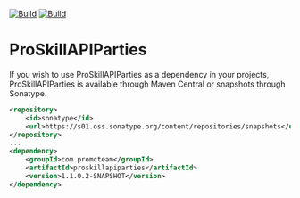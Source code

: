 [![Build](https://github.com/promcteam/proskillapiparties/actions/workflows/release.yml/badge.svg?branch=main)](https://s01.oss.sonatype.org/content/repositories/releases/com/promcteam/proskillapiparties/1.1.0.2-SNAPSHOT)
[![Build](https://github.com/promcteam/proskillapiparties/actions/workflows/devbuild.yml/badge.svg?branch=dev)](https://s01.oss.sonatype.org/content/repositories/snapshots/com/promcteam/proskillapiparties/1.1.0.2-SNAPSHOT)

# ProSkillAPIParties

If you wish to use ProSkillAPIParties as a dependency in your projects, ProSkillAPIParties is available through Maven Central
or snapshots through Sonatype.

```xml
<repository>
    <id>sonatype</id>
    <url>https://s01.oss.sonatype.org/content/repositories/snapshots</url>
</repository>
...
<dependency>
    <groupId>com.promcteam</groupId>
    <artifactId>proskillapiparties</artifactId>
    <version>1.1.0.2-SNAPSHOT</version>
</dependency>
```
